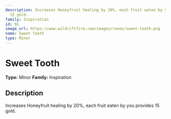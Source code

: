 ```yaml
---
description: Increases Honeyfruit healing by 20%, each fruit eaten by you provides
  15 gold.
family: Inspiration
id: 91
image_url: https://www.wildriftfire.com/images/runes/sweet-tooth.png
name: Sweet Tooth
type: Minor
---
```


# Sweet Tooth

**Type:** Minor
**Family:** Inspiration

## Description

Increases Honeyfruit healing by 20%, each fruit eaten by you provides 15 gold.

